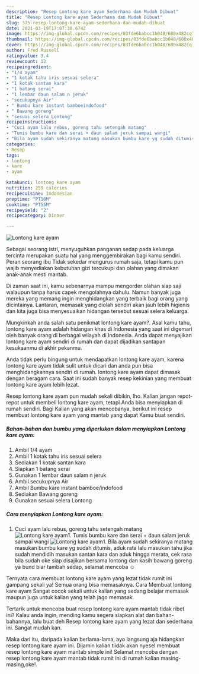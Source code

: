 ```yaml
---
description: "Resep Lontong kare ayam Sederhana dan Mudah Dibuat"
title: "Resep Lontong kare ayam Sederhana dan Mudah Dibuat"
slug: 375-resep-lontong-kare-ayam-sederhana-dan-mudah-dibuat
date: 2021-03-19T17:07:38.674Z
image: https://img-global.cpcdn.com/recipes/03fde6babcc1b048/680x482cq70/lontong-kare-ayam-foto-resep-utama.jpg
thumbnail: https://img-global.cpcdn.com/recipes/03fde6babcc1b048/680x482cq70/lontong-kare-ayam-foto-resep-utama.jpg
cover: https://img-global.cpcdn.com/recipes/03fde6babcc1b048/680x482cq70/lontong-kare-ayam-foto-resep-utama.jpg
author: Fred Russell
ratingvalue: 3.4
reviewcount: 12
recipeingredient:
- "1/4 ayam"
- "1 kotak tahu iris sesuai selera"
- "1 kotak santan kara"
- "1 batang serai"
- "1 lembar daun salam n jeruk"
- "secukupnya Air"
- " Bumbu kare instant bamboeindofood"
- " Bawang goreng"
- "sesuai selera Lontong"
recipeinstructions:
- "Cuci ayam lalu rebus, goreng tahu setengah matang"
- "Tumis bumbu kare dan serai + daun salam jeruk sampai wangi"
- "Bila ayam sudah sekiranya matang masukan bumbu kare yg sudah ditumis, aduk rata lalu masukan tahu jika sudah mendidih masukan santan kara dan aduk hingga merata, cek rasa bila sudah oke siap disajikan bersama lontong dan kasih bawang goreng ya bund biar tambah sedap, selamat mencoba ☺️"
categories:
- Resep
tags:
- lontong
- kare
- ayam

katakunci: lontong kare ayam 
nutrition: 259 calories
recipecuisine: Indonesian
preptime: "PT10M"
cooktime: "PT55M"
recipeyield: "2"
recipecategory: Dinner

---
```



![Lontong kare ayam](https://img-global.cpcdn.com/recipes/03fde6babcc1b048/680x482cq70/lontong-kare-ayam-foto-resep-utama.jpg)

Sebagai seorang istri, menyuguhkan panganan sedap pada keluarga tercinta merupakan suatu hal yang menggembirakan bagi kamu sendiri. Peran seorang ibu Tidak sekedar mengurus rumah saja, tetapi kamu pun wajib menyediakan kebutuhan gizi tercukupi dan olahan yang dimakan anak-anak mesti mantab.

Di zaman  saat ini, kamu sebenarnya mampu mengorder olahan siap saji walaupun tanpa harus capek mengolahnya dahulu. Namun banyak juga mereka yang memang ingin menghidangkan yang terbaik bagi orang yang dicintainya. Lantaran, memasak yang diolah sendiri akan jauh lebih higienis dan kita juga bisa menyesuaikan hidangan tersebut sesuai selera keluarga. 



Mungkinkah anda salah satu penikmat lontong kare ayam?. Asal kamu tahu, lontong kare ayam adalah hidangan khas di Indonesia yang saat ini digemari oleh banyak orang di berbagai wilayah di Indonesia. Anda dapat menyajikan lontong kare ayam sendiri di rumah dan dapat dijadikan santapan kesukaanmu di akhir pekanmu.

Anda tidak perlu bingung untuk mendapatkan lontong kare ayam, karena lontong kare ayam tidak sulit untuk dicari dan anda pun bisa menghidangkannya sendiri di rumah. lontong kare ayam dapat dimasak dengan beragam cara. Saat ini sudah banyak resep kekinian yang membuat lontong kare ayam lebih lezat.

Resep lontong kare ayam pun mudah sekali dibikin, lho. Kalian jangan repot-repot untuk membeli lontong kare ayam, tetapi Anda bisa menyiapkan di rumah sendiri. Bagi Kalian yang akan mencobanya, berikut ini resep membuat lontong kare ayam yang mantab yang dapat Kamu buat sendiri.

<!--inarticleads1-->

##### Bahan-bahan dan bumbu yang diperlukan dalam menyiapkan Lontong kare ayam:

1. Ambil 1/4 ayam
1. Ambil 1 kotak tahu iris sesuai selera
1. Sediakan 1 kotak santan kara
1. Siapkan 1 batang serai
1. Gunakan 1 lembar daun salam n jeruk
1. Ambil secukupnya Air
1. Ambil  Bumbu kare instant bamboe/indofood
1. Sediakan  Bawang goreng
1. Gunakan sesuai selera Lontong




<!--inarticleads2-->

##### Cara menyiapkan Lontong kare ayam:

1. Cuci ayam lalu rebus, goreng tahu setengah matang
<img src="https://img-global.cpcdn.com/steps/d341456380d86025/160x128cq70/lontong-kare-ayam-langkah-memasak-1-foto.jpg" alt="Lontong kare ayam">1. Tumis bumbu kare dan serai + daun salam jeruk sampai wangi
<img src="https://img-global.cpcdn.com/steps/144c9cedbd577868/160x128cq70/lontong-kare-ayam-langkah-memasak-2-foto.jpg" alt="Lontong kare ayam">1. Bila ayam sudah sekiranya matang masukan bumbu kare yg sudah ditumis, aduk rata lalu masukan tahu jika sudah mendidih masukan santan kara dan aduk hingga merata, cek rasa bila sudah oke siap disajikan bersama lontong dan kasih bawang goreng ya bund biar tambah sedap, selamat mencoba ☺️




Ternyata cara membuat lontong kare ayam yang lezat tidak rumit ini gampang sekali ya! Semua orang bisa memasaknya. Cara Membuat lontong kare ayam Sangat cocok sekali untuk kalian yang sedang belajar memasak maupun juga untuk kalian yang telah jago memasak.

Tertarik untuk mencoba buat resep lontong kare ayam mantab tidak ribet ini? Kalau anda ingin, mending kamu segera siapkan alat dan bahan-bahannya, lalu buat deh Resep lontong kare ayam yang lezat dan sederhana ini. Sangat mudah kan. 

Maka dari itu, daripada kalian berlama-lama, ayo langsung aja hidangkan resep lontong kare ayam ini. Dijamin kalian tiidak akan nyesel membuat resep lontong kare ayam mantab simple ini! Selamat mencoba dengan resep lontong kare ayam mantab tidak rumit ini di rumah kalian masing-masing,oke!.


